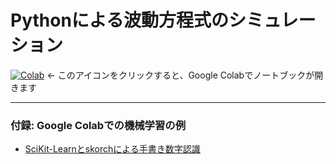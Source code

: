 # Pythonによる波動方程式のシミュレーション

[![Colab](https://colab.research.google.com/assets/colab-badge.svg)](https://colab.research.google.com/github/wistaria/wave/blob/master/notebooks/index.ipynb) ← このアイコンをクリックすると、Google Colabでノートブックが開きます

---

### 付録: Google Colabでの機械学習の例

* [SciKit-Learnとskorchによる手書き数字認識](https://colab.research.google.com/github/skorch-dev/skorch/blob/master/notebooks/MNIST.ipynb)
